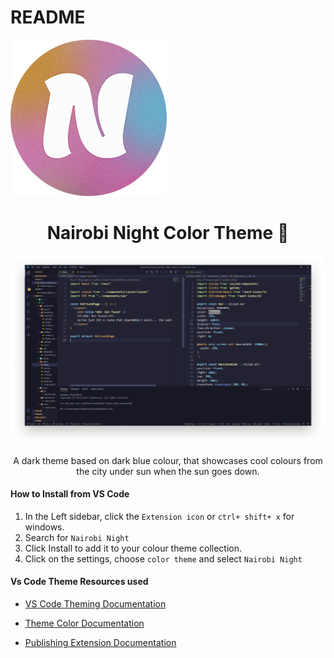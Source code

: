 # README

<p align="center">
<!-- <img alt='Nairobi Night Logo' src="https://github.com/muchirijane/Nairobi-Night-Color-Theme/blob/main/images/logo.png" height='100'> -->
  
  ![Nairobi Night Logo](https://github.com/muchirijane/Nairobi-Night-Color-Theme/blob/main/images/logo.png)
</p>

<h1 align="center">
Nairobi Night Color Theme 🤩
</h1>

<p align="center">
<img alt='Nairobi Night preview' src="https://github.com/muchirijane/Nairobi-Night-Color-Theme/blob/main/images/preview-theme.png">
</p>

<p align="center">
A dark theme based on dark blue colour, that showcases cool colours from the city under sun when the sun goes down.
</p>

#### How to Install from VS Code

1. In the Left sidebar, click the `Extension icon` or `ctrl+ shift+ x` for windows.
2. Search for `Nairobi Night`
3. Click Install to add it to your colour theme collection.
4. Click on the settings, choose `color theme` and select `Nairobi Night`

#### Vs Code Theme Resources used

- [VS Code Theming Documentation](https://code.visualstudio.com/api/extension-capabilities/theming)

- [Theme Color Documentation](https://code.visualstudio.com/api/references/theme-color)

- [Publishing Extension Documentation](https://code.visualstudio.com/api/working-with-extensions/publishing-extension)
